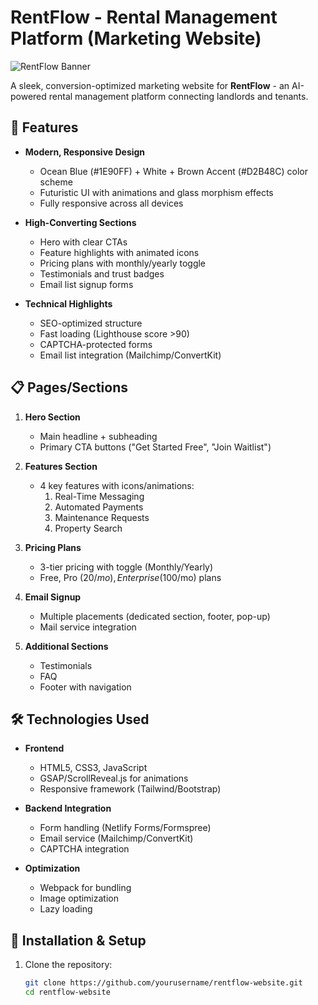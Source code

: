 # RentFlow - Rental Management Platform (Marketing Website)

![RentFlow Banner](https://via.placeholder.com/1200x400/1E90FF/FFFFFF?text=RentFlow+-+Modern+Rental+Management)

A sleek, conversion-optimized marketing website for **RentFlow** - an AI-powered rental management platform connecting landlords and tenants.

## 🚀 Features

- **Modern, Responsive Design**
  - Ocean Blue (#1E90FF) + White + Brown Accent (#D2B48C) color scheme
  - Futuristic UI with animations and glass morphism effects
  - Fully responsive across all devices

- **High-Converting Sections**
  - Hero with clear CTAs
  - Feature highlights with animated icons
  - Pricing plans with monthly/yearly toggle
  - Testimonials and trust badges
  - Email list signup forms

- **Technical Highlights**
  - SEO-optimized structure
  - Fast loading (Lighthouse score >90)
  - CAPTCHA-protected forms
  - Email list integration (Mailchimp/ConvertKit)

## 📋 Pages/Sections

1. **Hero Section**
   - Main headline + subheading
   - Primary CTA buttons ("Get Started Free", "Join Waitlist")

2. **Features Section**
   - 4 key features with icons/animations:
     1. Real-Time Messaging
     2. Automated Payments
     3. Maintenance Requests
     4. Property Search

3. **Pricing Plans**
   - 3-tier pricing with toggle (Monthly/Yearly)
   - Free, Pro ($20/mo), Enterprise ($100/mo) plans

4. **Email Signup**
   - Multiple placements (dedicated section, footer, pop-up)
   - Mail service integration

5. **Additional Sections**
   - Testimonials
   - FAQ
   - Footer with navigation

## 🛠️ Technologies Used

- **Frontend**
  - HTML5, CSS3, JavaScript
  - GSAP/ScrollReveal.js for animations
  - Responsive framework (Tailwind/Bootstrap)

- **Backend Integration**
  - Form handling (Netlify Forms/Formspree)
  - Email service (Mailchimp/ConvertKit)
  - CAPTCHA integration

- **Optimization**
  - Webpack for bundling
  - Image optimization
  - Lazy loading

## 🚧 Installation & Setup

1. Clone the repository:
   ```bash
   git clone https://github.com/yourusername/rentflow-website.git
   cd rentflow-website